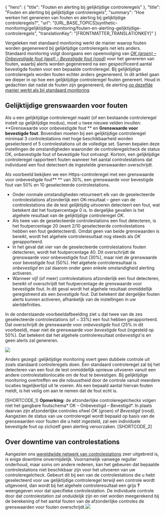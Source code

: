 {
  "hero": {
    "title": "Fouten en alerting bij gelijktijdige controleregels"
  },
  "title": "Fouten en alerting bij gelijktijdige controleregels",
  "summary": "Hoe werken het genereren van fouten en alerting bij gelijktijdige controleregels?",
  "url": "[URL_BASE_TOPICS]synthetic-monitoring/gelijktijdige-monitoring/fouten-en-alerting-gelijktijdige-controleregels",
  "translationKey": "[FRONTMATTER_TRANSLATIONKEY]"
}

Vergeleken met standaard monitoring werkt de manier waarop fouten worden gegenereerd bij gelijktijdige controleregels net iets anders. Standaard monitoring volgt doorgaans een opeenvolging van *[OK (groen) – Onbevestigde fout (geel) – Bevestigde fout (rood)]([LINK_URL_1])* voor het genereren van fouten, waarbij alerts worden gegenereerd na een gespecificeerd aantal bevestigde fouten voor een bepaalde controleregel. Bij gelijktijdige controleregels worden fouten echter anders gegenereerd. In dit artikel gaan we dieper in op hoe een gelijktijdige controleregel fouten genereert. Houd in gedachten dat nadat de fouten zijn gegenereerd, de alerting [op dezelfde manier werkt als bij standaard monitoring]([LINK_URL_2]).

## Gelijktijdige grenswaarden voor fouten

Als u een gelijktijdige controleregel maakt (of een bestaande controleregel instelt op gelijktijdige modus), moet u twee nieuwe velden invullen: **Grenswaarde voor onbevestigde fout ** en **Grenswaarde voor bevestigde fout**. Bovendien moeten bij een gelijktijdige controleregel minimaal 3 controlestations met hoge beschikbaarheid worden geselecteerd of 5 controlestations uit de volledige set. Samen bepalen deze instellingen de omstandigheden waaronder de controleregelcheck de status OK, onbevestigde fout of bevestigde fout ontvangt. Kortom, een gelijktijdige controleregel rapporteert fouten wanneer het aantal controlestations dat individueel een fout detecteert de ingestelde grenswaarden overschrijdt.

Als voorbeeld bekijken we een Https-controleregel met een grenswaarde voor onbevestigde fout** ** van 30%, een grenswaarde voor bevestigde fout van 50% en 10 geselecteerde controlestations.

-   Onder normale omstandigheden retourneert elk van de geselecteerde controlestations afzonderlijk een OK-resultaat – geen van de controlestations die de test gelijktijdig uitvoeren detecteert een fout, wat betekent dat het foutpercentage 0 is. In dergelijke gevallen is het algehele resultaat van de gelijktijdige controleregel *OK*.
-   Als twee van de geselecteerde controlestations een fout detecteren, is het foutpercentage 20 (want 2/10 geselecteerde controlestations hebben een fout gedetecteerd). Omdat geen van beide grenswaarden is bereikt, wordt het algehele controleresultaat nog steeds als *OK* gerapporteerd.
-   In het geval dat vier van de geselecteerde controlestations fouten detecteren, wordt het foutpercentage 40. Dit overschrijdt de grenswaarde voor onbevestigde fout (30%), maar niet de grenswaarde voor bevestigde fout (50%). Het algehele controleresultaat is *onbevestigd* en zal daarom onder geen enkele omstandigheid alerting activeren.
-   Wanneer vijf (of meer) controlestations afzonderlijk een fout detecteren, bereikt of overschrijdt het foutpercentage de grenswaarde voor bevestigde fout. In dit geval wordt het algehele resultaat onmiddellijk geregistreerd als een *bevestigde* fout. Dat betekent dat dergelijke fouten alerts kunnen activeren, afhankelijk van de instellingen in uw alertdefinities.

In de onderstaande voorbeeldafbeelding ziet u dat twee van de zes geselecteerde controlestations (of \~ 33%) een fout hebben gerapporteerd. Dat overschrijdt de grenswaarde voor *onbevestigde* fout (25% in dit voorbeeld), maar niet de grenswaarde voor *bevestigde* fout (ingesteld op 50%). Dat betekent dat het algehele controleresultaat *onbevestigd* is en geen alerts zal genereren.

![]([LINK_URL_3])

Anders gezegd: gelijktijdige monitoring voert geen dubbele controle uit zoals standaard controleregels doen. Een standaard controleregel zal bij het detecteren van een fout de test onmiddellijk opnieuw uitvoeren vanuit een andere controlestationlocatie om de fout te bevestigen. Bij gelijktijdige monitoring overtreffen we die robuustheid door de controle vanuit meerdere locaties tegelijkertijd uit te voeren. Als een bepaald aantal hiervan fouten meldt, is het veilig om aan te nemen dat de fout echt is.

[SHORTCODE_1]
**Opmerking:** de afzonderlijke controleregelchecks volgen niet het gangbare foutschema* OK – Onbevestigd – Bevestigd*. In plaats daarvan zijn afzonderlijke controles ofwel *OK* (groen) of *Bevestigd* (rood). Aangezien de status van uw controleregel wordt bepaald op basis van de grenswaarden voor fouten die u hebt ingesteld, zal een individuele bevestigde fout op zichzelf geen alerting veroorzaken.
[SHORTCODE_2]

## Over downtime van controlestations

Aangezien ons [wereldwijde netwerk van controlestations]([LINK_URL_4]) zeer uitgebreid is, is enige downtime onvermijdelijk. Voornamelijk vanwege regulier onderhoud, maar soms om andere redenen, kan het gebeuren dat bepaalde controlestations niet beschikbaar zijn voor het uitvoeren van uw controleregelcheck. Gebeurt dit bij een van de controlestations die u hebt geselecteerd voor uw gelijktijdige controleregel terwijl een controle wordt uitgevoerd, dan wordt bij het algehele controleresultaat een grijs **?** weergegeven voor dat specifieke controlestation. De individuele controle door dat controlestation zal *onduidelijk* zijn en niet worden meegerekend bij de berekening of het aantal fouten van de afzonderlijke controles de grenswaarden voor fouten overschrijdt.![]([LINK_URL_5])
